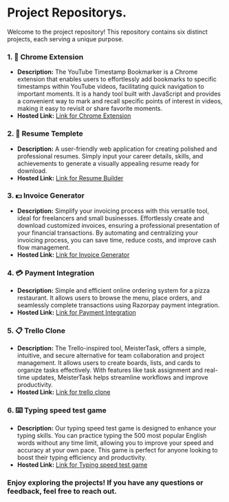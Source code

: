 
# Project Repositorys.

Welcome to the project repository! This repository contains six distinct projects, each serving a unique purpose.

### 1. 🔖 Chrome Extension
- **Description:** The YouTube Timestamp Bookmarker is a Chrome extension that enables users to effortlessly add bookmarks to specific timestamps within YouTube videos, facilitating quick navigation to important moments. It is a handy tool built with JavaScript and provides a convenient way to mark and recall specific points of interest in videos, making it easy to revisit or share favorite moments.
- **Hosted Link:** [Link for Chrome Extension]()


### 2. 📃 Resume Templete
- **Description:** A user-friendly web application for creating polished and professional resumes. Simply input your career details, skills, and achievements to generate a visually appealing resume ready for download.
- **Hosted Link:** [Link for Resume Builder]()

### 3. 💵 Invoice Generator
- **Description:** Simplify your invoicing process with this versatile tool, ideal for freelancers and small businesses. Effortlessly create and download customized invoices, ensuring a professional presentation of your financial transactions. By automating and centralizing your invoicing process, you can save time, reduce costs, and improve cash flow management.
- **Hosted Link:** [Link for Invoice Generator]()


### 4. 💳 Payment Integration

- **Description:** Simple and efficient online ordering system for a pizza restaurant. It allows users to browse the menu, place orders, and seamlessly complete transactions using Razorpay payment integration.
- **Hosted Link:** [Link for Payment Integration]()


### 5. 📋 Trello Clone
- **Description:** The Trello-inspired tool, MeisterTask, offers a simple, intuitive, and secure alternative for team collaboration and project management. It allows users to create boards, lists, and cards to organize tasks effectively. With features like task assignment and real-time updates, MeisterTask helps streamline workflows and improve productivity.
- **Hosted Link:**   [Link for trello clone]()
  
### 6. ⌨️ Typing speed test game
- **Description:** Our typing speed test game is designed to enhance your typing skills. You can practice typing the 500 most popular English words without any time limit, allowing you to improve your speed and accuracy at your own pace. This game is perfect for anyone looking to boost their typing efficiency and productivity.
- **Hosted Link:**   [Link for  Typing speed test game]()

### Enjoy exploring the projects! If you have any questions or feedback, feel free to reach out.

